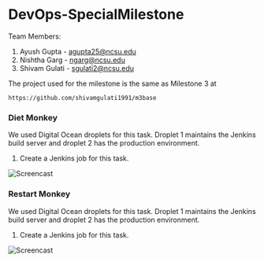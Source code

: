# DevOps-SpecialMilestone

Team Members:

1. Ayush Gupta - agupta25@ncsu.edu
2. Nishtha Garg - ngarg@ncsu.edu
3. Shivam Gulati - sgulati2@ncsu.edu

The project used for the milestone is the same as Milestone 3 at

```
https://github.com/shivamgulati1991/m3base
```

### Diet Monkey

We used Digital Ocean droplets for this task. Droplet 1 maintains the Jenkins build server and droplet 2 has the production environment.

1. Create a Jenkins job for this task.

![Screencast](https://github.com/shivamgulati1991/DevOps-SpecialMilestone/blob/master/Screens/1.gif)

### Restart Monkey

We used Digital Ocean droplets for this task. Droplet 1 maintains the Jenkins build server and droplet 2 has the production environment.

1. Create a Jenkins job for this task.

![Screencast](https://github.com/shivamgulati1991/DevOps-SpecialMilestone/blob/master/Screens/2.gif)
